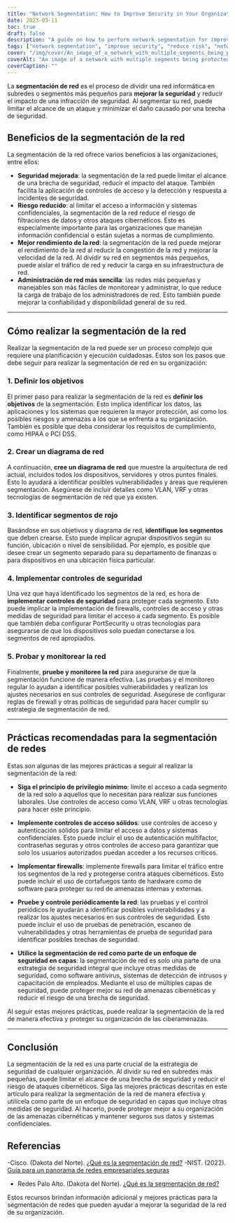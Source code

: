 ```yaml
---
title: "Network Segmentation: How to Improve Security in Your Organization"
date: 2023-03-11
toc: true
draft: false
description: "A guide on how to perform network segmentation for improved security and reduced risk in your organization."
tags: ["network segmentation", "improve security", "reduce risk", "network performance", "network management", "security controls", "firewalls", "access controls", "least privilege", "authentication", "testing", "monitoring", "cyber threats", "data breaches", "network architecture", "comprehensive security", "layered security", "vulnerabilities", "cyber attacks", "employee training"]
cover: "/img/cover/An_image_of_a_network_with_multiple_segments_being_protected.png"
coverAlt: "An image of a network with multiple segments being protected by a firewall and access control mechanisms, with a hacker outside the network trying to get in."
coverCaption: ""
---
```


 La **segmentación de red** es el proceso de dividir una red informática en subredes o segmentos más pequeños para **mejorar la seguridad** y reducir el impacto de una infracción de seguridad. Al segmentar su red, puede limitar el alcance de un ataque y minimizar el daño causado por una brecha de seguridad.  ## Beneficios de la segmentación de la red  La segmentación de la red ofrece varios beneficios a las organizaciones, entre ellos:  - **Seguridad mejorada**: la segmentación de la red puede limitar el alcance de una brecha de seguridad, reducir el impacto del ataque. También facilita la aplicación de controles de acceso y la detección y respuesta a incidentes de seguridad. - **Riesgo reducido**: al limitar el acceso a información y sistemas confidenciales, la segmentación de la red reduce el riesgo de filtraciones de datos y otros ataques cibernéticos. Esto es especialmente importante para las organizaciones que manejan información confidencial o están sujetas a normas de cumplimiento. - **Mejor rendimiento de la red**: la segmentación de la red puede mejorar el rendimiento de la red al reducir la congestión de la red y mejorar la velocidad de la red. Al dividir su red en segmentos más pequeños, puede aislar el tráfico de red y reducir la carga en su infraestructura de red. - **Administración de red más sencilla**: las redes más pequeñas y manejables son más fáciles de monitorear y administrar, lo que reduce la carga de trabajo de los administradores de red. Esto también puede mejorar la confiabilidad y disponibilidad general de su red.  ____  ## Cómo realizar la segmentación de la red  Realizar la segmentación de la red puede ser un proceso complejo que requiere una planificación y ejecución cuidadosas. Estos son los pasos que debe seguir para realizar la segmentación de red en su organización:  ### 1. Definir los objetivos  El primer paso para realizar la segmentación de la red es **definir los objetivos** de la segmentación. Esto implica identificar los datos, las aplicaciones y los sistemas que requieren la mayor protección, así como los posibles riesgos y amenazas a los que se enfrenta a su organización. También es posible que deba considerar los requisitos de cumplimiento, como HIPAA o PCI DSS.  ### 2. Crear un diagrama de red  A continuación, **cree un diagrama de red** que muestre la arquitectura de red actual, incluidos todos los dispositivos, servidores y otros puntos finales. Esto lo ayudará a identificar posibles vulnerabilidades y áreas que requieren segmentación. Asegúrese de incluir detalles como VLAN, VRF y otras tecnologías de segmentación de red que ya existen.  ### 3. Identificar segmentos de rojo  Basándose en sus objetivos y diagrama de red, **identifique los segmentos** que deben crearse. Esto puede implicar agrupar dispositivos según su función, ubicación o nivel de sensibilidad. Por ejemplo, es posible que desee crear un segmento separado para su departamento de finanzas o para dispositivos en una ubicación física particular.  ### 4. Implementar controles de seguridad  Una vez que haya identificado los segmentos de la red, es hora de **implementar controles de seguridad** para proteger cada segmento. Esto puede implicar la implementación de firewalls, controles de acceso y otras medidas de seguridad para limitar el acceso a cada segmento. Es posible que también deba configurar PortSecurity u otras tecnologías para asegurarse de que los dispositivos solo puedan conectarse a los segmentos de red apropiados.  ### 5. Probar y monitorear la red  Finalmente, **pruebe y monitoree la red** para asegurarse de que la segmentación funcione de manera efectiva. Las pruebas y el monitoreo regular lo ayudan a identificar posibles vulnerabilidades y realizan los ajustes necesarios en sus controles de seguridad. Asegúrese de configurar reglas de firewall y otras políticas de seguridad para hacer cumplir su estrategia de segmentación de red.  ____  ## Prácticas recomendadas para la segmentación de redes  Estas son algunas de las mejores prácticas a seguir al realizar la segmentación de la red:  - **Siga el principio de privilegio mínimo**: limite el acceso a cada segmento de la red solo a aquellos que lo necesitan para realizar sus funciones laborales. Use controles de acceso como VLAN, VRF u otras tecnologías para hacer este principio.  - **Implemente controles de acceso sólidos**: use controles de acceso y autenticación sólidos para limitar el acceso a datos y sistemas confidenciales. Esto puede incluir el uso de autenticación multifactor, contraseñas seguras y otros controles de acceso para garantizar que solo los usuarios autorizados puedan acceder a los recursos críticos.  - **Implementar firewalls**: implemente firewalls para limitar el tráfico entre los segmentos de la red y protegerse contra ataques cibernéticos. Esto puede incluir el uso de cortafuegos tanto de hardware como de software para proteger su red de amenazas internas y externas.  - **Pruebe y controle periódicamente la red**: las pruebas y el control periódicos le ayudarán a identificar posibles vulnerabilidades y a realizar los ajustes necesarios en sus controles de seguridad. Esto puede incluir el uso de pruebas de penetración, escaneo de vulnerabilidades y otras herramientas de prueba de seguridad para identificar posibles brechas de seguridad.  - **Utilice la segmentación de red como parte de un enfoque de seguridad en capas**: la segmentación de red es solo una parte de una estrategia de seguridad integral que incluye otras medidas de seguridad, como software antivirus, sistemas de detección de intrusos y capacitación de empleados. Mediante el uso de múltiples capas de seguridad, puede proteger mejor su red de amenazas cibernéticas y reducir el riesgo de una brecha de seguridad.  Al seguir estas mejores prácticas, puede realizar la segmentación de la red de manera efectiva y proteger su organización de las ciberamenazas.  ____  ## Conclusión  La segmentación de la red es una parte crucial de la estrategia de seguridad de cualquier organización. Al dividir su red en subredes más pequeñas, puede limitar el alcance de una brecha de seguridad y reducir el riesgo de ataques cibernéticos. Siga las mejores prácticas descritas en este artículo para realizar la segmentación de la red de manera efectiva y utilícela como parte de un enfoque de seguridad en capas que incluye otras medidas de seguridad. Al hacerlo, puede proteger mejor a su organización de las amenazas cibernéticas y mantener seguros sus datos y sistemas confidenciales.  ## Referencias  -Cisco. (Dakota del Norte). [¿Qué es la segmentación de red?](https://www.cisco.com/c/en/us/products/security/what-is-network-segmentation.html) -NIST. (2022). [Guía para un panorama de redes empresariales seguras](https://nvlpubs.nist.gov/nistpubs/SpecialPublications/NIST.SP.800-215.pdf) - Redes Palo Alto. (Dakota del Norte). [¿Qué es la segmentación de red?](https://www.paloaltonetworks.com/cyberpedia/what-is-network-segmentation)  Estos recursos brindan información adicional y mejores prácticas para la segmentación de redes que pueden ayudar a mejorar la seguridad de la red de su organización.
